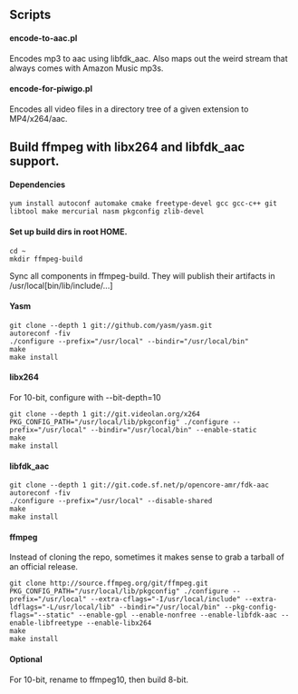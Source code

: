 ## Scripts

#### encode-to-aac.pl
Encodes mp3 to aac using libfdk_aac. Also maps out the weird stream that always comes with Amazon Music mp3s.

#### encode-for-piwigo.pl
Encodes all video files in a directory tree of a given extension to MP4/x264/aac.

## Build ffmpeg with libx264 and libfdk_aac support.

#### Dependencies
`yum install autoconf automake cmake freetype-devel gcc gcc-c++ git libtool make mercurial nasm pkgconfig zlib-devel`

#### Set up build dirs in root HOME.
```
cd ~
mkdir ffmpeg-build
```

Sync all components in ffmpeg-build. They will publish their artifacts in /usr/local[bin/lib/include/...]

#### Yasm
```
git clone --depth 1 git://github.com/yasm/yasm.git
autoreconf -fiv
./configure --prefix="/usr/local" --bindir="/usr/local/bin"
make
make install
```

#### libx264
For 10-bit, configure with --bit-depth=10
```
git clone --depth 1 git://git.videolan.org/x264
PKG_CONFIG_PATH="/usr/local/lib/pkgconfig" ./configure --prefix="/usr/local" --bindir="/usr/local/bin" --enable-static
make
make install
```

#### libfdk_aac
```
git clone --depth 1 git://git.code.sf.net/p/opencore-amr/fdk-aac
autoreconf -fiv
./configure --prefix="/usr/local" --disable-shared
make
make install
```

#### ffmpeg
Instead of cloning the repo, sometimes it makes sense to grab a tarball of an official release.
```
git clone http://source.ffmpeg.org/git/ffmpeg.git
PKG_CONFIG_PATH="/usr/local/lib/pkgconfig" ./configure --prefix="/usr/local" --extra-cflags="-I/usr/local/include" --extra-ldflags="-L/usr/local/lib" --bindir="/usr/local/bin" --pkg-config-flags="--static" --enable-gpl --enable-nonfree --enable-libfdk-aac --enable-libfreetype --enable-libx264
make
make install
```

#### Optional
For 10-bit, rename to ffmpeg10, then build 8-bit.
